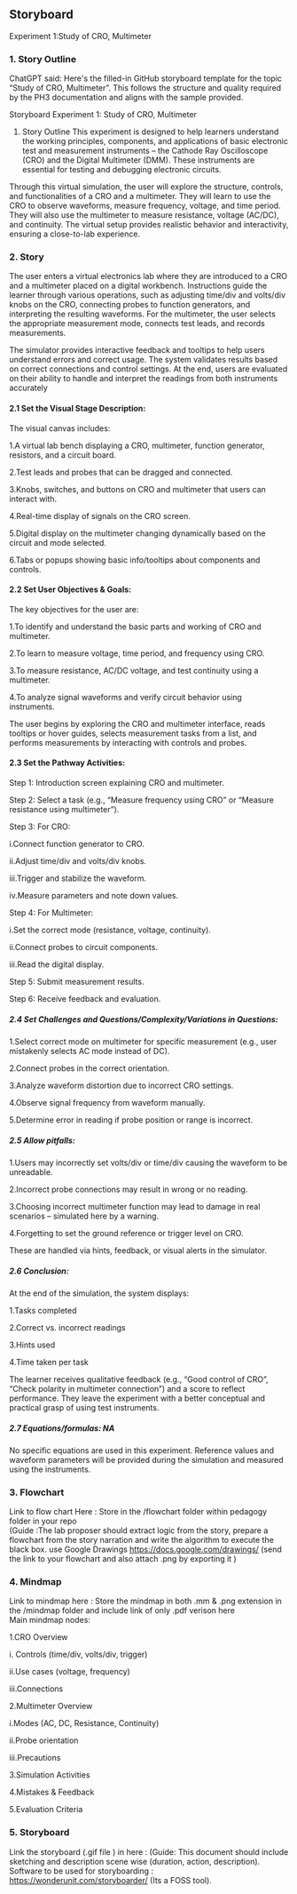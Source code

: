 
## Storyboard


Experiment 1:Study of CRO, Multimeter

### 1. Story Outline

ChatGPT said:
Here's the filled-in GitHub storyboard template for the topic “Study of CRO, Multimeter”. This follows the structure and quality required by the PH3 documentation and aligns with the sample provided.

Storyboard
Experiment 1: Study of CRO, Multimeter

1. Story Outline
This experiment is designed to help learners understand the working principles, components, and applications of basic electronic test and measurement instruments – the Cathode Ray Oscilloscope (CRO) and the Digital Multimeter (DMM). These instruments are essential for testing and debugging electronic circuits.

Through this virtual simulation, the user will explore the structure, controls, and functionalities of a CRO and a multimeter. They will learn to use the CRO to observe waveforms, measure frequency, voltage, and time period. They will also use the multimeter to measure resistance, voltage (AC/DC), and continuity. The virtual setup provides realistic behavior and interactivity, ensuring a close-to-lab experience.

### 2. Story
The user enters a virtual electronics lab where they are introduced to a CRO and a multimeter placed on a digital workbench. Instructions guide the learner through various operations, such as adjusting time/div and volts/div knobs on the CRO, connecting probes to function generators, and interpreting the resulting waveforms. For the multimeter, the user selects the appropriate measurement mode, connects test leads, and records measurements.

The simulator provides interactive feedback and tooltips to help users understand errors and correct usage. The system validates results based on correct connections and control settings. At the end, users are evaluated on their ability to handle and interpret the readings from both instruments accurately


#### 2.1 Set the Visual Stage Description:
The visual canvas includes:

1.A virtual lab bench displaying a CRO, multimeter, function generator, resistors, and a circuit board.

2.Test leads and probes that can be dragged and connected.

3.Knobs, switches, and buttons on CRO and multimeter that users can interact with.

4.Real-time display of signals on the CRO screen.

5.Digital display on the multimeter changing dynamically based on the circuit and mode selected.

6.Tabs or popups showing basic info/tooltips about components and controls.
#### 2.2 Set User Objectives & Goals:
The key objectives for the user are:

1.To identify and understand the basic parts and working of CRO and multimeter.

2.To learn to measure voltage, time period, and frequency using CRO.

3.To measure resistance, AC/DC voltage, and test continuity using a multimeter.

4.To analyze signal waveforms and verify circuit behavior using instruments.

The user begins by exploring the CRO and multimeter interface, reads tooltips or hover guides, selects measurement tasks from a list, and performs measurements by interacting with controls and probes.

#### 2.3 Set the Pathway Activities:

Step 1: Introduction screen explaining CRO and multimeter.

Step 2: Select a task (e.g., “Measure frequency using CRO” or “Measure resistance using multimeter”).

Step 3: For CRO:

i.Connect function generator to CRO.

ii.Adjust time/div and volts/div knobs.

iii.Trigger and stabilize the waveform.

iv.Measure parameters and note down values.

Step 4: For Multimeter:

i.Set the correct mode (resistance, voltage, continuity).

ii.Connect probes to circuit components.

iii.Read the digital display.

Step 5: Submit measurement results.

Step 6: Receive feedback and evaluation.

##### 2.4 Set Challenges and Questions/Complexity/Variations in Questions:

1.Select correct mode on multimeter for specific measurement (e.g., user mistakenly selects AC mode instead of DC).

2.Connect probes in the correct orientation.

3.Analyze waveform distortion due to incorrect CRO settings.

4.Observe signal frequency from waveform manually.

5.Determine error in reading if probe position or range is incorrect.


##### 2.5 Allow pitfalls:
1.Users may incorrectly set volts/div or time/div causing the waveform to be unreadable.

2.Incorrect probe connections may result in wrong or no reading.

3.Choosing incorrect multimeter function may lead to damage in real scenarios – simulated here by a warning.

4.Forgetting to set the ground reference or trigger level on CRO.

These are handled via hints, feedback, or visual alerts in the simulator.

##### 2.6 Conclusion:
At the end of the simulation, the system displays:

1.Tasks completed

2.Correct vs. incorrect readings

3.Hints used

4.Time taken per task

The learner receives qualitative feedback (e.g., “Good control of CRO”, “Check polarity in multimeter connection”) and a score to reflect performance. They leave the experiment with a better conceptual and practical grasp of using test instruments.



##### 2.7 Equations/formulas: NA

No specific equations are used in this experiment. Reference values and waveform parameters will be provided during the simulation and measured using the instruments.


 


### 3. Flowchart
Link to flow chart Here : Store in the  /flowchart folder within pedagogy folder in your repo
<br>
(Guide :The lab proposer should extract logic from the story, prepare a flowchart from the story narration and write the algorithm to execute the black box.  use Google Drawings https://docs.google.com/drawings/ (send the link to your flowchart and also attach .png by exporting it )

### 4. Mindmap
 Link to mindmap here : Store the mindmap in both .mm & .png extension in the  /mindmap folder and include link of only .pdf verison here
 <br>
Main mindmap nodes:

1.CRO Overview

i. Controls (time/div, volts/div, trigger)

ii.Use cases (voltage, frequency)

iii.Connections

2.Multimeter Overview

i.Modes (AC, DC, Resistance, Continuity)

ii.Probe orientation

iii.Precautions

3.Simulation Activities

4.Mistakes & Feedback

5.Evaluation Criteria

### 5. Storyboard

Link the storyboard (.gif file ) in here :
(Guide: This document should include sketching and description scene wise (duration, action, description). Software to be used for storyboarding : https://wonderunit.com/storyboarder/ (Its a FOSS tool).
